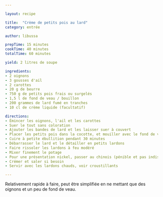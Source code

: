 ```yaml
---

layout: recipe

title:  "Crème de petits pois au lard"
category: entrée

author: libussa

prepTime: 15 minutes
cookTime: 40 minutes
totalTime: 60 minutes

yield: 2 litres de soupe

ingredients:
- 2 oignons 
- 3 gousses d'ail 
- 2 carottes 
- 20 g de beurre 
- 750 g de petits pois frais ou surgelés 
- 1,5 l de fond de veau / bouillon
- 200 grammes de lard fumé en tranches
- 10 cl de crème liquide (facultatif)

directions:
- Émincer les oignons, l'ail et les carottes
- Suer le tout sans coloration
- Ajouter les bandes de lard et les laisser suer à couvert
- Placer les petits pois dans la cocotte, et mouiller avec le fond de veau ou de volaille
- Cuire à petite ébullition pendant 30 minutes
- Débarrasser le lard et le détailler en petits lardons
- Faire rissoler les lardons à feu modéré
- Mixer finement le potage
- Pour une présentation nickel, passer au chinois (pénible et pas indispensable)
- Crémer et saler si besoin
- Servir avec les lardons chauds, voir croustillants

---
```


Relativement rapide à faire, peut être simplifiée en ne mettant que des oignons et un peu de fond de veau. 

